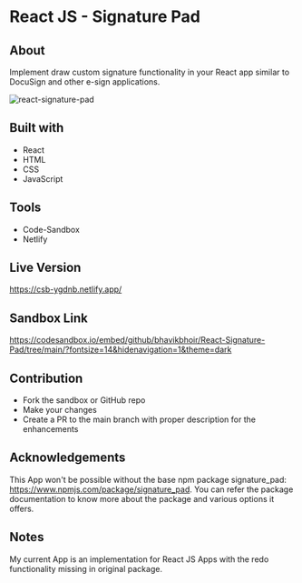 # React JS - Signature Pad

## About 

Implement draw custom signature functionality in your React app similar to DocuSign and other e-sign applications.

![react-signature-pad](https://user-images.githubusercontent.com/43330221/126088664-610eac7c-ab70-45be-afae-718fe62c5931.PNG)

## Built with

* React
* HTML
* CSS
* JavaScript

## Tools

* Code-Sandbox
* Netlify

## Live Version

https://csb-ygdnb.netlify.app/

## Sandbox Link

https://codesandbox.io/embed/github/bhavikbhoir/React-Signature-Pad/tree/main/?fontsize=14&hidenavigation=1&theme=dark
   
## Contribution

* Fork the sandbox or GitHub repo
* Make your changes
* Create a PR to the main branch with proper description for the enhancements

## Acknowledgements

This App won't be possible without the base npm package signature_pad: https://www.npmjs.com/package/signature_pad. You can refer the package documentation to know more about the package and various options it offers.

## Notes
My current App is an implementation for React JS Apps with the redo functionality missing in original package.
